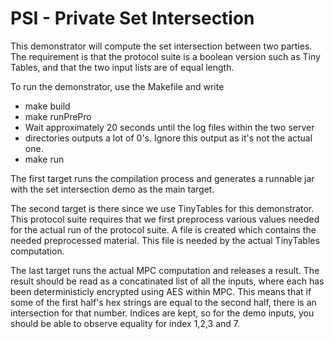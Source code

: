 
PSI - Private Set Intersection
==============================

This demonstrator will compute the set intersection between two parties. The
requirement is that the protocol suite is a boolean version such as Tiny Tables,
and that the two input lists are of equal length.

To run the demonstrator, use the Makefile and write

* make build
* make runPrePro
* Wait approximately 20 seconds until the log files within the two server
* directories outputs a lot of 0's. Ignore this output as it's not the actual one.
* make run

The first target runs the compilation process and generates a runnable jar with
the set intersection demo as the main target.

The second target is there since we use TinyTables for this demonstrator. This
protocol suite requires that we first preprocess various values needed for the
actual run of the protocol suite. A file is created which contains the needed
preprocessed material. This file is needed by the actual TinyTables computation.

The last target runs the actual MPC computation and releases a result. The
result should be read as a concatinated list of all the inputs, where each has
been deterministicly encrypted using AES within MPC. This means that if some of
the first half's hex strings are equal to the second half, there is an
intersection for that number. Indices are kept, so for the demo inputs, you
should be able to observe equality for index 1,2,3 and 7. 